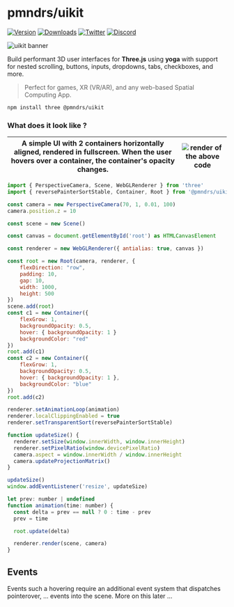 <h1>pmndrs/uikit</h1>

[![Version](https://img.shields.io/npm/v/@pmndrs/uikit?style=flat&colorA=000000&colorB=000000)](https://npmjs.com/package/@pmndrs/uikit)
[![Downloads](https://img.shields.io/npm/dt/@pmndrs/uikit.svg?style=flat&colorA=000000&colorB=000000)](https://npmjs.com/package/@pmndrs/uikit)
[![Twitter](https://img.shields.io/twitter/follow/pmndrs?label=%40pmndrs&style=flat&colorA=000000&colorB=000000&logo=twitter&logoColor=000000)](https://twitter.com/pmndrs)
[![Discord](https://img.shields.io/discord/740090768164651008?style=flat&colorA=000000&colorB=000000&label=discord&logo=discord&logoColor=000000)](https://discord.gg/ZZjjNvJ)

![uikit banner](./docs/getting-started/banner.jpg)

Build performant 3D user interfaces for **Three.js** using **yoga** with support for nested scrolling, buttons, inputs, dropdowns, tabs, checkboxes, and more.

> Perfect for games, XR (VR/AR), and any web-based Spatial Computing App.

```bash
npm install three @pmndrs/uikit
```

### What does it look like ?

| A simple UI with 2 containers horizontally aligned, rendered in fullscreen. When the user hovers over a container, the container's opacity changes. | ![render of the above code](./docs/getting-started/basic-example.gif) |
| --------------------------------------------------------------------------------------------------------------------------------------------------- | --------------------------------------------------------------------- |

```jsx
import { PerspectiveCamera, Scene, WebGLRenderer } from 'three'
import { reversePainterSortStable, Container, Root } from '@pmndrs/uikit'

const camera = new PerspectiveCamera(70, 1, 0.01, 100)
camera.position.z = 10

const scene = new Scene()

const canvas = document.getElementById('root') as HTMLCanvasElement

const renderer = new WebGLRenderer({ antialias: true, canvas })

const root = new Root(camera, renderer, {
    flexDirection: "row",
    padding: 10,
    gap: 10,
    width: 1000,
    height: 500
})
scene.add(root)
const c1 = new Container({
    flexGrow: 1,
    backgroundOpacity: 0.5,
    hover: { backgroundOpacity: 1 }
    backgroundColor: "red"
})
root.add(c1)
const c2 = new Container({
    flexGrow: 1,
    backgroundOpacity: 0.5,
    hover: { backgroundOpacity: 1 },
    backgroundColor: "blue"
})
root.add(c2)

renderer.setAnimationLoop(animation)
renderer.localClippingEnabled = true
renderer.setTransparentSort(reversePainterSortStable)

function updateSize() {
  renderer.setSize(window.innerWidth, window.innerHeight)
  renderer.setPixelRatio(window.devicePixelRatio)
  camera.aspect = window.innerWidth / window.innerHeight
  camera.updateProjectionMatrix()
}

updateSize()
window.addEventListener('resize', updateSize)

let prev: number | undefined
function animation(time: number) {
  const delta = prev == null ? 0 : time - prev
  prev = time

  root.update(delta)

  renderer.render(scene, camera)
}

```

## Events

Events such a hovering require an additional event system that dispatches pointerover, ... events into the scene. More on this later ...
